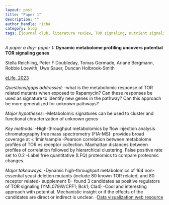 ```yaml
---
layout: post
title: "Paper 1"
description: ""
author_handle: richa
category: blog
tags: [journal club, literature review, TOR signaling, nutrient signaling, metabolomics, FIA-MS, LC-MS, budding yeast, kinase, LFQ proteomics ]
---
```

*A paper a day- paper 1:*
 **Dynamic metabolome profiling uncovers potential TOR signaling genes**

Stella Reichling, Peter F Doubleday, Tomas Germade, Ariane Bergmann, Robbie Loewith, Uwe Sauer, Duncan Holbrook-Smith

[eLife, 2023](https://elifesciences.org/articles/84295)

*Questions/gaps addressed:* 
-what is the metabolomic response of TOR related mutants when exposed to Rapamycin? Can these responses be used as signature to identify new genes in the pathway? Can this approach be more generalized for unknown pathways?

*Major hypotheses:*
-Metabolomic signatures can be used to cluster and functional chracterization of unknown genes

*Key methods:* 
-High-throughput metabolomics by flow injection analysis chromatography free mass spectrometry (FIA-MS): provides broad coverage at < 1min/sample
-Pearson correlation between metabolome profiles of TOR vs receptor collection. Manhattan distances between profiles of correlation followed by hierarchical clustering. False positive rate set to 0.2
-Label free quantitative (LFQ) proteomics to compare proteomic changes.

*Major takeaways:*
-Dynamic high-throughput metabolomics of 164 non-essential yeast deletion mutants (include 80 known TOR related, and 80 receptor related- supplement 1)- found 3 candidates as positive regulators of TOR signaling (YML079W/CFF1; Bck1; Cla4)
-Cool and interesting approach with potential. Mechanistic insight or if the effects of the candidates are direct or indirect is unclear.
-[Data visualization web resource](https://rapamycin-yeast-metabolome.herokuapp.com/)






 



